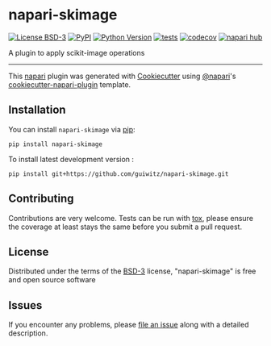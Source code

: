 # napari-skimage

[![License BSD-3](https://img.shields.io/pypi/l/napari-skimage.svg?color=green)](https://github.com/guiwitz/napari-skimage/raw/main/LICENSE)
[![PyPI](https://img.shields.io/pypi/v/napari-skimage.svg?color=green)](https://pypi.org/project/napari-skimage)
[![Python Version](https://img.shields.io/pypi/pyversions/napari-skimage.svg?color=green)](https://python.org)
[![tests](https://github.com/guiwitz/napari-skimage/workflows/tests/badge.svg)](https://github.com/guiwitz/napari-skimage/actions)
[![codecov](https://codecov.io/gh/guiwitz/napari-skimage/branch/main/graph/badge.svg)](https://codecov.io/gh/guiwitz/napari-skimage)
[![napari hub](https://img.shields.io/endpoint?url=https://api.napari-hub.org/shields/napari-skimage)](https://napari-hub.org/plugins/napari-skimage)

A plugin to apply scikit-image operations

----------------------------------

This [napari] plugin was generated with [Cookiecutter] using [@napari]'s [cookiecutter-napari-plugin] template.

<!--
Don't miss the full getting started guide to set up your new package:
https://github.com/napari/cookiecutter-napari-plugin#getting-started

and review the napari docs for plugin developers:
https://napari.org/stable/plugins/index.html
-->

## Installation

You can install `napari-skimage` via [pip]:

    pip install napari-skimage



To install latest development version :

    pip install git+https://github.com/guiwitz/napari-skimage.git


## Contributing

Contributions are very welcome. Tests can be run with [tox], please ensure
the coverage at least stays the same before you submit a pull request.

## License

Distributed under the terms of the [BSD-3] license,
"napari-skimage" is free and open source software

## Issues

If you encounter any problems, please [file an issue] along with a detailed description.

[napari]: https://github.com/napari/napari
[Cookiecutter]: https://github.com/audreyr/cookiecutter
[@napari]: https://github.com/napari
[MIT]: http://opensource.org/licenses/MIT
[BSD-3]: http://opensource.org/licenses/BSD-3-Clause
[GNU GPL v3.0]: http://www.gnu.org/licenses/gpl-3.0.txt
[GNU LGPL v3.0]: http://www.gnu.org/licenses/lgpl-3.0.txt
[Apache Software License 2.0]: http://www.apache.org/licenses/LICENSE-2.0
[Mozilla Public License 2.0]: https://www.mozilla.org/media/MPL/2.0/index.txt
[cookiecutter-napari-plugin]: https://github.com/napari/cookiecutter-napari-plugin

[file an issue]: https://github.com/guiwitz/napari-skimage/issues

[napari]: https://github.com/napari/napari
[tox]: https://tox.readthedocs.io/en/latest/
[pip]: https://pypi.org/project/pip/
[PyPI]: https://pypi.org/
